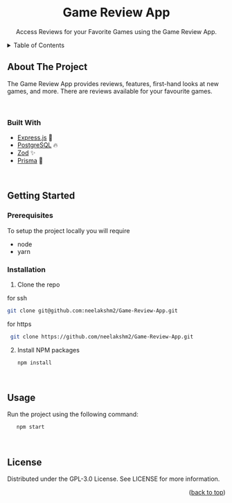 <div id="top"></div>

<br />
<div align="center">
  <h1 align="center">Game Review App</h1>
  <p align="center">
     Access Reviews for your Favorite Games using the Game Review App.
    <br />
  </p>
</div>

<!-- TABLE OF CONTENTS -->
<details>
  <summary>Table of Contents</summary>
  <ol>
    <li>
      <a href="#about-the-project">About The Project</a>
      <ul>
        <li><a href="#built-with">Built With</a></li>
      </ul>
    </li>
    <li>
      <a href="#getting-started">Getting Started</a>
      <ul>
        <li><a href="#prerequisites">Prerequisites</a></li>
        <li><a href="#installation">Installation</a></li>
      </ul>
    </li>
    <li><a href="#usage">Usage</a></li>
    <li><a href="#license">License</a></li>
  </ol>
</details>

<!-- ABOUT THE PROJECT -->

## About The Project

The Game Review App provides reviews, features, first-hand looks at new games, and more. There are reviews available for your favourite games.

<br />

### Built With


- [Express.js](https://expressjs.com/) :rocket:
- [PostgreSQL](https://www.postgresql.org/) :fire:
- [Zod](https://zod.dev/) :sparkles:
- [Prisma](https://www.prisma.io/) 🌈

<br />

<!-- GETTING STARTED -->

## Getting Started

### Prerequisites

To setup the project locally you will require

- node
- yarn

### Installation

1. Clone the repo

for ssh

```sh
git clone git@github.com:neelakshm2/Game-Review-App.git
```

for https

```sh
 git clone https://github.com/neelakshm2/Game-Review-App.git
```

2. Install NPM packages
   ```sh
   npm install
   ```

<br />

<!-- USAGE EXAMPLES -->

## Usage

Run the project using the following command:

```sh
   npm start
```

<br />


<!-- LICENSE -->

## License

Distributed under the GPL-3.0 License. See LICENSE for more information.

<p align="right">(<a href="#top">back to top</a>)</p>
